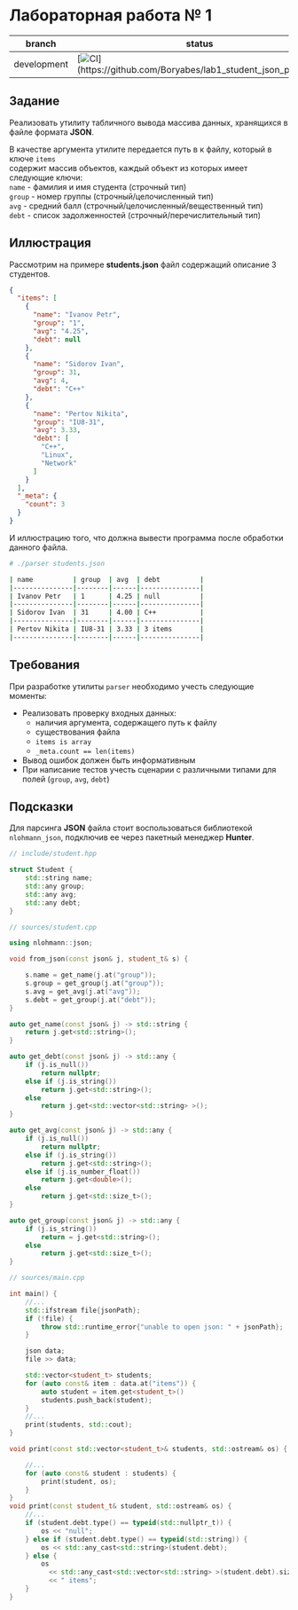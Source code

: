 # Лабораторная работа № 1

| branch | status |
|--------|--------|
| development | [![CI](https://github.com/Boryabes/lab1_student_json_parser/..)](https://github.com/Boryabes/lab1_student_json_parser/..) 
## Задание

Реализовать утилиту табличного вывода массива данных, хранящихся в файле формата **JSON**.<br />

В качестве аргумента утилите передается путь в к файлу, который в ключе `items`<br />
содержит массив объектов, каждый объект из которых имеет следующие ключи:<br />
`name` - фамилия и имя студента (строчный тип)<br />
`group` - номер группы (строчный/целочисленный тип)<br />
`avg` - средний балл (строчный/целочисленный/вещественный тип)<br />
`debt` - список задолженностей (строчный/перечислительный тип)<br />

## Иллюстрация

Рассмотрим на примере **students.json** файл содержащий описание 3 студентов.

```json
{
  "items": [
    {
      "name": "Ivanov Petr",
      "group": "1",
      "avg": "4.25",
      "debt": null
    },
    {
      "name": "Sidorov Ivan",
      "group": 31,
      "avg": 4,
      "debt": "C++"
    },
    {
      "name": "Pertov Nikita",
      "group": "IU8-31",
      "avg": 3.33,
      "debt": [
        "C++",
        "Linux",
        "Network"
      ]
    }
  ],
  "_meta": {
    "count": 3
  }
}
```

И иллюстрацию того, что должна вывести программа после обработки данного файла.
```sh
# ./parser students.json

| name          | group  | avg  | debt          |
|---------------|--------|------|---------------|
| Ivanov Petr   | 1      | 4.25 | null          |
|---------------|--------|------|---------------|
| Sidorov Ivan  | 31     | 4.00 | C++           |
|---------------|--------|------|---------------|
| Pertov Nikita | IU8-31 | 3.33 | 3 items       |
|---------------|--------|------|---------------|
```

## Требования

При разработке утилиты `parser` необходимо учесть следующие моменты:

- Реализовать проверку входных данных:
  * наличия аргумента, содержащего путь к файлу
  * существования файла
  * `items is array`
  * `_meta.count == len(items)`
- Вывод ошибок должен быть информативным
- При написание тестов учесть сценарии с различными типами для полей (`group`, `avg`, `debt`)

## Подсказки

Для парсинга **JSON** файла стоит воспользоваться библиотекой `nlohmann_json`,
подключив ее через пакетный менеджер **Hunter**.

```cpp
// include/student.hpp

struct Student {
    std::string name;
    std::any group;
    std::any avg;
    std::any debt;
}
```

```cpp
// sources/student.cpp

using nlohmann::json;

void from_json(const json& j, student_t& s) {

    s.name = get_name(j.at("group"));
    s.group = get_group(j.at("group"));
    s.avg = get_avg(j.at("avg"));
    s.debt = get_group(j.at("debt"));
}

auto get_name(const json& j) -> std::string {
    return j.get<std::string>();
}

auto get_debt(const json& j) -> std::any {
    if (j.is_null())
        return nullptr;
    else if (j.is_string())
        return j.get<std::string>();
    else
        return j.get<std::vector<std::string> >();
}

auto get_avg(const json& j) -> std::any {
    if (j.is_null())
        return nullptr;
    else if (j.is_string())
        return j.get<std::string>();
    else if (j.is_number_float())
        return j.get<double>();
    else
        return j.get<std::size_t>();
}

auto get_group(const json& j) -> std::any {
    if (j.is_string())
        return = j.get<std::string>();
    else
        return j.get<std::size_t>();
}
```

```cpp
// sources/main.cpp

int main() {
    //...
    std::ifstream file{jsonPath};
    if (!file) {
        throw std::runtime_error{"unable to open json: " + jsonPath};
    }

    json data;
    file >> data;

    std::vector<student_t> students;
    for (auto const& item : data.at("items")) {
        auto student = item.get<student_t>()
        students.push_back(student);
    }
    //...
    print(students, std::cout);
}

void print(const std::vector<student_t>& students, std::ostream& os) {

    //...
    for (auto const& student : students) {
        print(student, os);
    }
}
void print(const student_t& student, std::ostream& os) {
    //...
    if (student.debt.type() == typeid(std::nullptr_t)) {
        os << "null";
    } else if (student.debt.type() == typeid(std::string)) {
        os << std::any_cast<std::string>(student.debt);
    } else {
        os
          << std::any_cast<std::vector<std::string> >(student.debt).size()
          << " items";
    }
}
```
